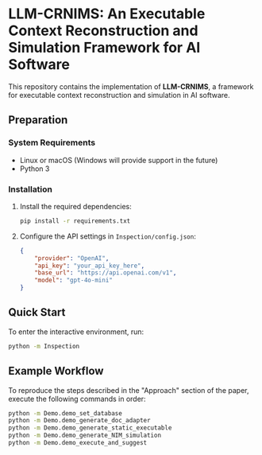 # LLM-CRNIMS: An Executable Context Reconstruction and Simulation Framework for AI Software

This repository contains the implementation of **LLM-CRNIMS**, a framework for executable context reconstruction and simulation in AI software.

## Preparation

### System Requirements
- Linux or macOS (Windows will provide support in the future)
- Python 3

### Installation

1. Install the required dependencies:
   ```bash
   pip install -r requirements.txt
   ```

2. Configure the API settings in `Inspection/config.json`:
   ```json
   {
       "provider": "OpenAI",
       "api_key": "your_api_key_here",
       "base_url": "https://api.openai.com/v1",
       "model": "gpt-4o-mini"
   }
   ```

## Quick Start

To enter the interactive environment, run:

```bash
python -m Inspection
```

## Example Workflow

To reproduce the steps described in the "Approach" section of the paper, execute the following commands in order:

```bash
python -m Demo.demo_set_database
python -m Demo.demo_generate_doc_adapter
python -m Demo.demo_generate_static_executable
python -m Demo.demo_generate_NIM_simulation
python -m Demo.demo_execute_and_suggest
```
